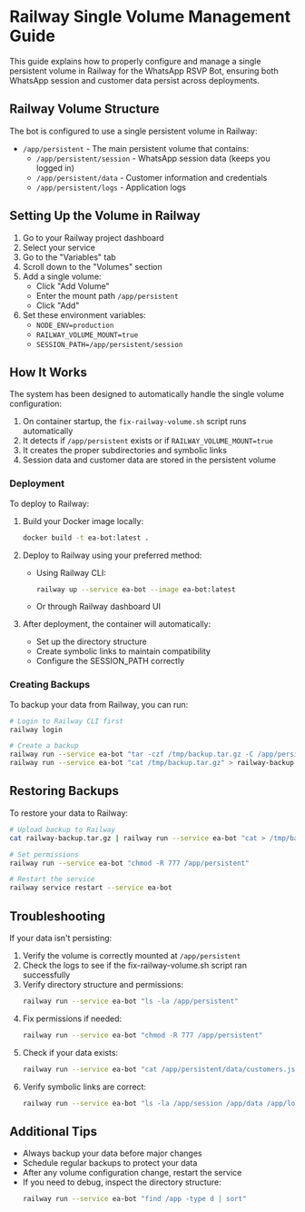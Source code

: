# Railway Single Volume Management Guide

This guide explains how to properly configure and manage a single persistent volume in Railway for the WhatsApp RSVP Bot, ensuring both WhatsApp session and customer data persist across deployments.

## Railway Volume Structure

The bot is configured to use a single persistent volume in Railway:

- `/app/persistent` - The main persistent volume that contains:
  - `/app/persistent/session` - WhatsApp session data (keeps you logged in)
  - `/app/persistent/data` - Customer information and credentials
  - `/app/persistent/logs` - Application logs

## Setting Up the Volume in Railway

1. Go to your Railway project dashboard
2. Select your service
3. Go to the "Variables" tab
4. Scroll down to the "Volumes" section
5. Add a single volume:
   - Click "Add Volume"
   - Enter the mount path `/app/persistent`
   - Click "Add"
6. Set these environment variables:
   - `NODE_ENV=production`
   - `RAILWAY_VOLUME_MOUNT=true`
   - `SESSION_PATH=/app/persistent/session`

## How It Works

The system has been designed to automatically handle the single volume configuration:

1. On container startup, the `fix-railway-volume.sh` script runs automatically
2. It detects if `/app/persistent` exists or if `RAILWAY_VOLUME_MOUNT=true`
3. It creates the proper subdirectories and symbolic links
4. Session data and customer data are stored in the persistent volume

### Deployment

To deploy to Railway:

1. Build your Docker image locally:
   ```bash
   docker build -t ea-bot:latest .
   ```

2. Deploy to Railway using your preferred method:
   - Using Railway CLI:
     ```bash
     railway up --service ea-bot --image ea-bot:latest
     ```
   - Or through Railway dashboard UI

3. After deployment, the container will automatically:
   - Set up the directory structure
   - Create symbolic links to maintain compatibility
   - Configure the SESSION_PATH correctly

### Creating Backups

To backup your data from Railway, you can run:

```bash
# Login to Railway CLI first
railway login

# Create a backup
railway run --service ea-bot "tar -czf /tmp/backup.tar.gz -C /app/persistent ."
railway run --service ea-bot "cat /tmp/backup.tar.gz" > railway-backup.tar.gz
```

## Restoring Backups

To restore your data to Railway:

```bash
# Upload backup to Railway
cat railway-backup.tar.gz | railway run --service ea-bot "cat > /tmp/backup.tar.gz && mkdir -p /app/persistent && tar -xzf /tmp/backup.tar.gz -C /app/persistent"

# Set permissions
railway run --service ea-bot "chmod -R 777 /app/persistent"

# Restart the service
railway service restart --service ea-bot
```

## Troubleshooting

If your data isn't persisting:

1. Verify the volume is correctly mounted at `/app/persistent`
2. Check the logs to see if the fix-railway-volume.sh script ran successfully
3. Verify directory structure and permissions:
   ```bash
   railway run --service ea-bot "ls -la /app/persistent"
   ```
4. Fix permissions if needed:
   ```bash
   railway run --service ea-bot "chmod -R 777 /app/persistent"
   ```
5. Check if your data exists:
   ```bash
   railway run --service ea-bot "cat /app/persistent/data/customers.json"
   ```
6. Verify symbolic links are correct:
   ```bash
   railway run --service ea-bot "ls -la /app/session /app/data /app/logs"
   ```

## Additional Tips

- Always backup your data before major changes
- Schedule regular backups to protect your data
- After any volume configuration change, restart the service
- If you need to debug, inspect the directory structure:
  ```bash
  railway run --service ea-bot "find /app -type d | sort"
  ```

